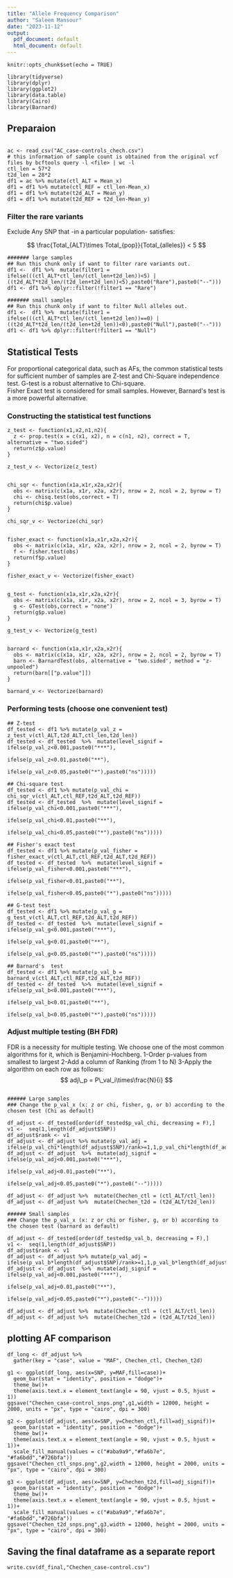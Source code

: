 ```yaml
---
title: "Allele Frequency Comparison"
author: "Saleem Mansour"
date: "2023-11-12"
output:
  pdf_document: default
  html_document: default
---
```


```{r setup, include=FALSE}
knitr::opts_chunk$set(echo = TRUE)
```

```{r, echo=FALSE, include=FALSE }
library(tidyverse)
library(dplyr)
library(ggplot2)
library(data.table)
library(Cairo)
library(Barnard)
```

## Preparaion
```{r,echo=FALSE,include=FALSE}

ac <- read_csv("AC_case-controls_chech.csv")
# this information of sample count is obtained from the original vcf files by bcftools query -l <file> | wc -l 
ctl_len = 57*2
t2d_len = 28*2
df1 = ac %>% mutate(ctl_ALT = Mean_x)
df1 = df1 %>% mutate(ctl_REF = ctl_len-Mean_x)
df1 = df1 %>% mutate(t2d_ALT = Mean_y)
df1 = df1 %>% mutate(t2d_REF = t2d_len-Mean_y)
```

### Filter the rare variants 

Exclude Any SNP that -in a particular population- satisfies:

$$ \frac{Total_{ALT}\times Total_{pop}}{Total_{alleles}} < 5 $$
```{r}
####### large samples
## Run this chunk only if want to filter rare variants out.
df1 <-  df1 %>%  mutate(filter1 = ifelse(((ctl_ALT*ctl_len/(ctl_len+t2d_len))<5) | ((t2d_ALT*t2d_len/(t2d_len+t2d_len))<5),paste0("Rare"),paste0("--")))
df1 <- df1 %>% dplyr::filter(!filter1 == "Rare")
```


```{r}
####### small samples
## Run this chunk only if want to filter Null alleles out.
df1 <-  df1 %>%  mutate(filter1 = ifelse(((ctl_ALT*ctl_len/(ctl_len+t2d_len))==0) | ((t2d_ALT*t2d_len/(t2d_len+t2d_len))<0),paste0("Null"),paste0("--")))
df1 <- df1 %>% dplyr::filter(!filter1 == "Null")
```



## Statistical Tests  

For proportional categorical data, such as AFs, the common statistical tests for sufficient number of samples are Z-test and Chi-Square independence test. G-test is a robust alternative to Chi-square.   
Fisher Exact test is considered for small samples. However, Barnard's test is a more powerful alternative.  

### Constructing the statistical test functions
```{r}
z_test <- function(x1,x2,n1,n2){
  z <- prop.test(x = c(x1, x2), n = c(n1, n2), correct = T, alternative = "two.sided")
  return(z$p.value)
}

z_test_v <- Vectorize(z_test)


chi_sqr <- function(x1a,x1r,x2a,x2r){
  obs <- matrix(c(x1a, x1r, x2a, x2r), nrow = 2, ncol = 2, byrow = T)
  chi <- chisq.test(obs,correct = T)
  return(chi$p.value)
}

chi_sqr_v <- Vectorize(chi_sqr)


fisher_exact <- function(x1a,x1r,x2a,x2r){
  obs <- matrix(c(x1a, x1r, x2a, x2r), nrow = 2, ncol = 2, byrow = T)
  f <- fisher.test(obs)
  return(f$p.value)
}

fisher_exact_v <- Vectorize(fisher_exact)


g_test <- function(x1a,x1r,x2a,x2r){
  obs <- matrix(c(x1a, x1r, x2a, x2r), nrow = 2, ncol = 3, byrow = T)
  g <- GTest(obs,correct = "none")
  return(g$p.value)
}

g_test_v <- Vectorize(g_test)


barnard <- function(x1a,x1r,x2a,x2r){
  obs <- matrix(c(x1a, x1r, x2a, x2r), nrow = 2, ncol = 2, byrow = T)
  barn <- BarnardTest(obs, alternative = 'two.sided', method = "z-unpooled")
  return(barn[["p.value"]])
}

barnard_v <- Vectorize(barnard)

```

### Performing tests (choose one convenient test)

```{r}
## Z-test
df_tested <- df1 %>% mutate(p_val_z = z_test_v(ctl_ALT,t2d_ALT,ctl_len,t2d_len))
df_tested <- df_tested  %>%  mutate(level_signif = ifelse(p_val_z<0.001,paste0("***"),
                                                   ifelse(p_val_z<0.01,paste0("**"),
                                                   ifelse(p_val_z<0.05,paste0("*"),paste0("ns")))))
```

```{r}
## Chi-square test
df_tested <- df1 %>% mutate(p_val_chi = chi_sqr_v(ctl_ALT,ctl_REF,t2d_ALT,t2d_REF))
df_tested <- df_tested  %>%  mutate(level_signif = ifelse(p_val_chi<0.001,paste0("***"),
                                                   ifelse(p_val_chi<0.01,paste0("**"),
                                                   ifelse(p_val_chi<0.05,paste0("*"),paste0("ns")))))
```

```{r}
## Fisher's exact test
df_tested <- df1 %>% mutate(p_val_fisher = fisher_exact_v(ctl_ALT,ctl_REF,t2d_ALT,t2d_REF))
df_tested <- df_tested  %>%  mutate(level_signif = ifelse(p_val_fisher<0.001,paste0("***"),
                                                   ifelse(p_val_fisher<0.01,paste0("**"),
                                                   ifelse(p_val_fisher<0.05,paste0("*"),paste0("ns")))))
```

```{r}
## G-test test
df_tested <- df1 %>% mutate(p_val_g = g_test_v(ctl_ALT,ctl_REF,t2d_ALT,t2d_REF))
df_tested <- df_tested  %>%  mutate(level_signif = ifelse(p_val_g<0.001,paste0("***"),
                                                   ifelse(p_val_g<0.01,paste0("**"),
                                                   ifelse(p_val_g<0.05,paste0("*"),paste0("ns")))))
```


```{r}
## Barnard's  test
df_tested <- df1 %>% mutate(p_val_b = barnard_v(ctl_ALT,ctl_REF,t2d_ALT,t2d_REF))
df_tested <- df_tested  %>%  mutate(level_signif = ifelse(p_val_b<0.001,paste0("***"),
                                                   ifelse(p_val_b<0.01,paste0("**"),
                                                   ifelse(p_val_b<0.05,paste0("*"),paste0("ns")))))
```


### Adjust multiple testing (BH FDR)

FDR is a necessity for multiple testing. We choose one of the most common algorithms for it, which is Benjamini-Hochberg.
  1-Order p-values from smallest to largest
  2-Add a column of Ranking (from 1 to N)
  3-Apply the algorithm on each row as follows:
$$ adj\_p = P\_val_i\times\frac{N}{i} $$


```{r}

###### Large samples
### Change the p_val_x (x: z or chi, fisher, g, or b) according to the chosen test (Chi as default)

df_adjust <- df_tested[order(df_tested$p_val_chi, decreasing = F),]
v1 <-  seq(1,length(df_adjust$SNP))
df_adjust$rank <- v1
df_adjust <- df_adjust %>% mutate(p_val_adj = ifelse(p_val_chi*length(df_adjust$SNP)/rank>=1,1,p_val_chi*length(df_adjust$SNP)/rank))
df_adjust <- df_adjust  %>%  mutate(adj_signif = ifelse(p_val_adj<0.001,paste0("***"),
                                                   ifelse(p_val_adj<0.01,paste0("**"),
                                                   ifelse(p_val_adj<0.05,paste0("*"),paste0("--")))))

df_adjust <- df_adjust %>%  mutate(Chechen_ctl = (ctl_ALT/ctl_len))
df_adjust <- df_adjust %>%  mutate(Chechen_t2d = (t2d_ALT/t2d_len))
```


```{r}
###### Small samples
### Change the p_val_x (x: z or chi or fisher, g, or b) according to the chosen test (barnard as default)

df_adjust <- df_tested[order(df_tested$p_val_b, decreasing = F),]
v1 <-  seq(1,length(df_adjust$SNP))
df_adjust$rank <- v1
df_adjust <- df_adjust %>% mutate(p_val_adj = ifelse(p_val_b*length(df_adjust$SNP)/rank>=1,1,p_val_b*length(df_adjust$SNP)/rank))
df_adjust <- df_adjust  %>%  mutate(adj_signif = ifelse(p_val_adj<0.001,paste0("***"),
                                                   ifelse(p_val_adj<0.01,paste0("**"),
                                                   ifelse(p_val_adj<0.05,paste0("*"),paste0("--")))))

df_adjust <- df_adjust %>%  mutate(Chechen_ctl = (ctl_ALT/ctl_len))
df_adjust <- df_adjust %>%  mutate(Chechen_t2d = (t2d_ALT/t2d_len))
```


## plotting AF comparison
```{r, warning=FALSE}
df_long <- df_adjust %>%
  gather(key = "case", value = "MAF", Chechen_ctl, Chechen_t2d)

g1 <- ggplot(df_long, aes(x=SNP, y=MAF,fill=case))+
  geom_bar(stat = "identity", position = "dodge")+
  theme_bw()+
  theme(axis.text.x = element_text(angle = 90, vjust = 0.5, hjust = 1))
ggsave("Chechen_case-control_snps.png",g1,width = 12000, height = 2000, units = "px", type = "cairo", dpi = 300)

g2 <- ggplot(df_adjust, aes(x=SNP, y=Chechen_ctl,fill=adj_signif))+
  geom_bar(stat = "identity", position = "dodge")+
  theme_bw()+
  theme(axis.text.x = element_text(angle = 90, vjust = 0.5, hjust = 1))+
  scale_fill_manual(values = c("#aba9a9","#fa6b7e", "#fa6bdd","#726bfa"))
ggsave("Chechen_ctl_snps.png",g2,width = 12000, height = 2000, units = "px", type = "cairo", dpi = 300)

g3 <- ggplot(df_adjust, aes(x=SNP, y=Chechen_t2d,fill=adj_signif))+
  geom_bar(stat = "identity", position = "dodge")+
  theme_bw()+
  theme(axis.text.x = element_text(angle = 90, vjust = 0.5, hjust = 1))+
  scale_fill_manual(values = c("#aba9a9","#fa6b7e", "#fa6bdd","#726bfa"))
ggsave("Chechen_t2d_snps.png",g3,width = 12000, height = 2000, units = "px", type = "cairo", dpi = 300)
```

## Saving the final dataframe as a separate report
```{r}
write.csv(df_final,"Chechen_case-control.csv")
```


